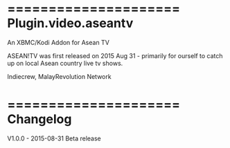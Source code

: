 =====================
Plugin.video.aseantv
=====================

An XBMC/Kodi Addon for Asean TV

ASEAN!TV was first released on 2015 Aug 31 - primarily for ourself to catch up on local Asean country live tv shows.

Indiecrew, MalayRevolution Network

=====================
Changelog
=====================

V1.0.0 - 2015-08-31
Beta release

